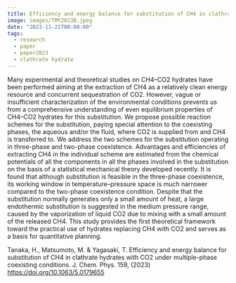 ```yaml
---
title: Efficiency and energy balance for substitution of CH4 in clathrate hydrates with CO2 under multiple-phase coexisting conditions
image: images/TMY2023B.jpeg
date: "2023-11-21T00:00:00"
tags:
  - research
  - paper
  - paper2023
  - clathrate hydrate
---
```

Many experimental and theoretical studies on CH4–CO2 hydrates have been performed aiming at the extraction of CH4 as a relatively clean energy resource and concurrent sequestration of CO2. However, vague or insufficient characterization of the environmental conditions prevents us from a comprehensive understanding of even equilibrium properties of CH4–CO2 hydrates for this substitution. We propose possible reaction schemes for the substitution, paying special attention to the coexisting phases, the aqueous and/or the fluid, where CO2 is supplied from and CH4 is transferred to. We address the two schemes for the substitution operating in three-phase and two-phase coexistence. Advantages and efficiencies of extracting CH4 in the individual scheme are estimated from the chemical potentials of all the components in all the phases involved in the substitution on the basis of a statistical mechanical theory developed recently. It is found that although substitution is feasible in the three-phase coexistence, its working window in temperature–pressure space is much narrower compared to the two-phase coexistence condition. Despite that the substitution normally generates only a small amount of heat, a large endothermic substitution is suggested in the medium pressure range, caused by the vaporization of liquid CO2 due to mixing with a small amount of the released CH4. This study provides the first theoretical framework toward the practical use of hydrates replacing CH4 with CO2 and serves as a basis for quantitative planning.

Tanaka, H., Matsumoto, M. & Yagasaki, T. Efficiency and energy balance for substitution of CH4 in clathrate hydrates with CO2 under multiple-phase coexisting conditions. J. Chem. Phys. 159, (2023) https://doi.org/10.1063/5.0179655

